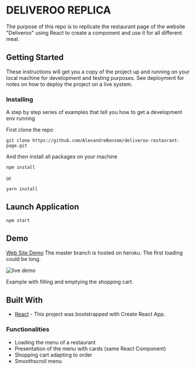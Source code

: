 # DELIVEROO REPLICA

The purpose of this repo is to replicate the restaurant page of the website "Deliveroo" using React to create a component and use it for all different meal.


## Getting Started

These instructions will get you a copy of the project up and running on your local machine for development and testing purposes. See deployment for notes on how to deploy the project on a live system.

### Installing

A step by step series of examples that tell you how to get a development env running

First clone the repo

```
git clone https://github.com/AlexandreBonzom/deliveroo-restaurant-page.git 
```

And then install all packages on your machine

```
npm install
```

or

```
yarn install
```


## Launch Application

```
npm start
```

## Demo

[Web Site Demo](https://deliveroo-react-exercice.herokuapp.com/) The master branch is hosted on heroku. The first loading could be long.


  
![live demo](https://media.giphy.com/media/cPNwPWdMBhMlSlltb7/giphy.gif)

Example with filling and emptying the shopping cart.




## Built With

- [React](https://reactjs.org/) - This project was bootstrapped with Create React App.




### Functionalities
* Loading the menu of a restaurant
* Presentation of the menu with cards (same React Component)
* Shopping cart adapting to order
* Smoothscroll menu




